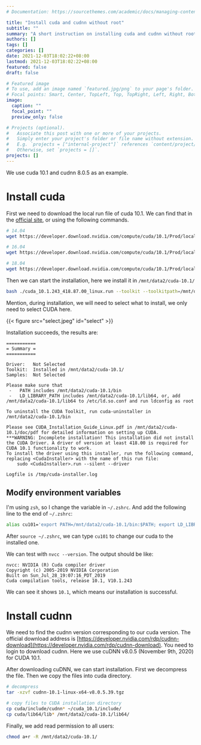```yaml
---
# Documentation: https://sourcethemes.com/academic/docs/managing-content/

title: "Install cuda and cudnn without root"
subtitle: ""
summary: "A short instruction on installing cuda and cudnn without root, using cuda 10.1 as an example"
authors: []
tags: []
categories: []
date: 2021-12-03T18:02:22+08:00
lastmod: 2021-12-03T18:02:22+08:00
featured: false
draft: false

# Featured image
# To use, add an image named `featured.jpg/png` to your page's folder.
# Focal points: Smart, Center, TopLeft, Top, TopRight, Left, Right, BottomLeft, Bottom, BottomRight.
image:
  caption: ""
  focal_point: ""
  preview_only: false

# Projects (optional).
#   Associate this post with one or more of your projects.
#   Simply enter your project's folder or file name without extension.
#   E.g. `projects = ["internal-project"]` references `content/project/deep-learning/index.md`.
#   Otherwise, set `projects = []`.
projects: []
---
```


We use cuda 10.1 and cudnn 8.0.5 as an example.

# Install cuda

First we need to download the local run file of cuda 10.1. We can find that in the [official site](https://developer.nvidia.com/cuda-toolkit-archive), or using the following commands.

```Bash
# 14.04
wget https://developer.download.nvidia.com/compute/cuda/10.1/Prod/local_installers/cuda_10.1.243_418.87.00_linux.run

# 16.04
wget https://developer.download.nvidia.com/compute/cuda/10.1/Prod/local_installers/cuda_10.1.243_418.87.00_linux.run

# 18.04
wget https://developer.download.nvidia.com/compute/cuda/10.1/Prod/local_installers/cuda_10.1.243_418.87.00_linux.run
```

Then we can start the installation, here we install it in `/mnt/data2/cuda-10.1/`

```Bash
bash ./cuda_10.1.243_418.87.00_linux.run --toolkit --toolkitpath=/mnt/data2/cuda-10.1/ --defaultroot=/mnt/data2/cuda-10.1/
```

Mention, during installation, we will need to select what to install, we only need to select CUDA here.

{{< figure src="select.jpeg" id="select" >}}

Installation succeeds, the results are:

```
===========
= Summary =
===========

Driver:   Not Selected
Toolkit:  Installed in /mnt/data2/cuda-10.1/
Samples:  Not Selected

Please make sure that
 -   PATH includes /mnt/data2/cuda-10.1/bin
 -   LD_LIBRARY_PATH includes /mnt/data2/cuda-10.1/lib64, or, add /mnt/data2/cuda-10.1/lib64 to /etc/ld.so.conf and run ldconfig as root

To uninstall the CUDA Toolkit, run cuda-uninstaller in /mnt/data2/cuda-10.1/bin

Please see CUDA_Installation_Guide_Linux.pdf in /mnt/data2/cuda-10.1/doc/pdf for detailed information on setting up CUDA.
***WARNING: Incomplete installation! This installation did not install the CUDA Driver. A driver of version at least 418.00 is required for CUDA 10.1 functionality to work.
To install the driver using this installer, run the following command, replacing <CudaInstaller> with the name of this run file:
    sudo <CudaInstaller>.run --silent --driver

Logfile is /tmp/cuda-installer.log
```

## Modify environment variables

I'm using `zsh`, so I change the variable in `~/.zshrc`. And add the following line to the end of `~/.zshrc`:

```bash
alias cu101='export PATH=/mnt/data2/cuda-10.1/bin:$PATH; export LD_LIBRARY_PATH=/mnt/data2/cuda-10.1/lib64:$LD_LIBRARY_PATH'
```

After `source ~/.zshrc`, we can type `cu101` to change our cuda to the installed one.

We can test with `nvcc --version`. The output should be like:

```
nvcc: NVIDIA (R) Cuda compiler driver
Copyright (c) 2005-2019 NVIDIA Corporation
Built on Sun_Jul_28_19:07:16_PDT_2019
Cuda compilation tools, release 10.1, V10.1.243
```

We can see it shows `10.1`, which means our installation is successful.

# Install cudnn

We need to find the cudnn version corresponding to our cuda version. The official download address is [https://developer.nvidia.com/rdp/cudnn-download](https://developer.nvidia.com/rdp/cudnn-download). You need to login to download cudnn. Here we use cuDNN v8.0.5 (November 9th, 2020) for CUDA 10.1.

After downloading cuDNN, we can start installation. First we decompress the file. Then we copy the files into cuda directory.

```Bash
# decompress
tar -xzvf cudnn-10.1-linux-x64-v8.0.5.39.tgz

# copy files to CUDA installation directory
cp cuda/include/cudnn* ~/cuda_10.1/include/
cp cuda/lib64/lib* /mnt/data2/cuda-10.1/lib64/
```

Finally, we add read permission to all users:

```Bash
chmod a+r -R /mnt/data2/cuda-10.1/
```